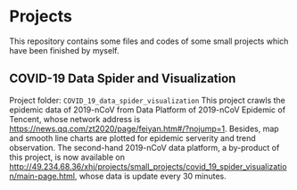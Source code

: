 # Projects
  This repository contains some files and codes of some small projects which have been finished by myself.

## COVID-19 Data Spider and Visualization
  Project folder: `COVID_19_data_spider_visualization`
  This project crawls the epidemic data of 2019-nCoV from Data Platform of 2019-nCoV Epidemic of Tencent, whose network address is https://news.qq.com/zt2020/page/feiyan.htm#/?nojump=1. Besides, map and smooth line charts are plotted for epidemic serverity and trend observation. The second-hand 2019-nCoV data platform, a by-product of this project, is now available on http://49.234.68.36/xhj/projects/small_projects/covid_19_spider_visualization/main-page.html, whose data is update every 30 minutes.
